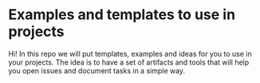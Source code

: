 # Examples and templates to use in projects
Hi! In this repo we will put templates, examples and ideas for you to use in your projects. The idea is to have a set of artifacts and tools that will help you open issues and document tasks in a simple way.
